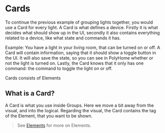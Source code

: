 # Cards

To continue the previous example of grouping lights together, you would use a Card for every light. A Card is what defines a device. Firstly it is what decides what should show up in the UI, secondly it also contains everything related to a device, like what state and commands it has.

Example: You have a light in your living room, that can be turned on or off. A Card will contain information, saying that it should show a toggle button in the UI. It will also save the state, so you can see in PolyHome whether or not the light is turned on. Lastly, the Card knows that it only has one command: the command to toggle the light on or off.

Cards consists of Elements

## What is a Card?

A Card is what you use inside Groups. Here we move a bit away from the visual, and into the logical. Regarding the visual, the Card contains the tag of the Element, that you want to be shown.

> See [Elements](configuration/Elements.md) for more on Elements.
